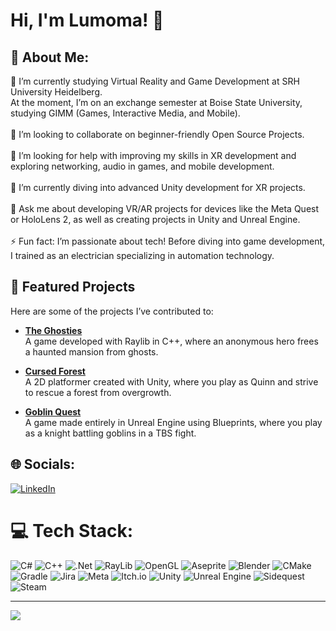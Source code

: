 # Hi, I'm Lumoma! 👋

## 💫 About Me:
🔭 I’m currently studying Virtual Reality and Game Development at SRH University Heidelberg.  <br>   At the moment, I’m on an exchange semester at Boise State University, studying GIMM (Games, Interactive Media, and Mobile).  <br><br>👯 I’m looking to collaborate on beginner-friendly Open Source Projects.  <br><br>🤝 I’m looking for help with improving my skills in XR development and exploring networking, audio in games, and mobile development.  <br><br>🌱 I’m currently diving into advanced Unity development for XR projects.  <br><br>💬 Ask me about developing VR/AR projects for devices like the Meta Quest or HoloLens 2, as well as creating projects in Unity and Unreal Engine.  <br><br>⚡ Fun fact: I’m passionate about tech! Before diving into game development, I trained as an electrician specializing in automation technology.  <br>

## 🚀 Featured Projects  
Here are some of the projects I’ve contributed to:  
<!--
- [**VR Infinity Crane Game**](https://github.com/Lumoma/Infinity-Crane-Unity-6/tree/VR)  
  A virtual reality game developed for the Meta Quest 3, showcasing immersive gameplay and advanced physics simulations.  
-->
- [**The Ghosties**](https://balardie.itch.io/theghosties)  
  A game developed with Raylib in C++, where an anonymous hero frees a haunted mansion from ghosts.  

- [**Cursed Forest**](https://one-production.itch.io/cursed-forest)  
  A 2D platformer created with Unity, where you play as Quinn and strive to rescue a forest from overgrowth.  

- [**Goblin Quest**](https://polyknights.itch.io/goblin-quest)  
  A game made entirely in Unreal Engine using Blueprints, where you play as a knight battling goblins in a TBS fight.  

## 🌐 Socials:
[![LinkedIn](https://img.shields.io/badge/LinkedIn-%230077B5.svg?logo=linkedin&logoColor=white)](https://linkedin.com/in/www.linkedin.com/in/lukasmorawietz) 

# 💻 Tech Stack:
![C#](https://img.shields.io/badge/c%23-%23239120.svg?style=for-the-badge&logo=csharp&logoColor=white) ![C++](https://img.shields.io/badge/c++-%2300599C.svg?style=for-the-badge&logo=c%2B%2B&logoColor=white) ![.Net](https://img.shields.io/badge/.NET-5C2D91?style=for-the-badge&logo=.net&logoColor=white) ![RayLib](https://img.shields.io/badge/RAYLIB-FFFFFF?style=for-the-badge&logo=raylib&logoColor=black) ![OpenGL](https://img.shields.io/badge/OpenGL-%23FFFFFF.svg?style=for-the-badge&logo=opengl) ![Aseprite](https://img.shields.io/badge/Aseprite-FFFFFF?style=for-the-badge&logo=Aseprite&logoColor=#7D929E) ![Blender](https://img.shields.io/badge/blender-%23F5792A.svg?style=for-the-badge&logo=blender&logoColor=white) ![CMake](https://img.shields.io/badge/CMake-%23008FBA.svg?style=for-the-badge&logo=cmake&logoColor=white) ![Gradle](https://img.shields.io/badge/Gradle-02303A.svg?style=for-the-badge&logo=Gradle&logoColor=white) ![Jira](https://img.shields.io/badge/jira-%230A0FFF.svg?style=for-the-badge&logo=jira&logoColor=white) ![Meta](https://img.shields.io/badge/Meta-%230467DF.svg?style=for-the-badge&logo=Meta&logoColor=white) ![Itch.io](https://img.shields.io/badge/Itch-%23FF0B34.svg?style=for-the-badge&logo=Itch.io&logoColor=white) ![Unity](https://img.shields.io/badge/unity-%23000000.svg?style=for-the-badge&logo=unity&logoColor=white) ![Unreal Engine](https://img.shields.io/badge/unrealengine-%23313131.svg?style=for-the-badge&logo=unrealengine&logoColor=white) ![Sidequest](https://img.shields.io/badge/sidequest-%23101227.svg?style=for-the-badge&logo=sidequest&logoColor=white) ![Steam](https://img.shields.io/badge/steam-%23000000.svg?style=for-the-badge&logo=steam&logoColor=white)

---
[![](https://visitcount.itsvg.in/api?id=Lumoma&icon=0&color=0)](https://visitcount.itsvg.in)
<!--

# 📊 GitHub Stats:
![](https://github-readme-stats.vercel.app/api?username=Lumoma&theme=dark&hide_border=false&include_all_commits=true&count_private=true)<br/>
![](https://github-readme-streak-stats.herokuapp.com/?user=Lumoma&theme=dark&hide_border=false)<br/>
![](https://github-readme-stats.vercel.app/api/top-langs/?username=Lumoma&theme=dark&hide_border=false&include_all_commits=true&count_private=true&layout=compact)
-->
